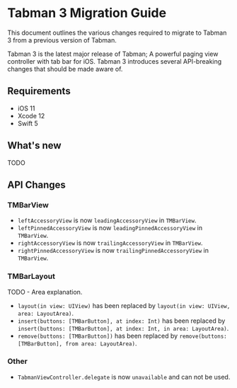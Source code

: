 # Tabman 3 Migration Guide

This document outlines the various changes required to migrate to Tabman 3 from a previous version of Tabman.

Tabman 3 is the latest major release of Tabman; A powerful paging view controller with tab bar for iOS. Tabman 3 introduces several API-breaking changes that should be made aware of.

## Requirements
- iOS 11
- Xcode 12
- Swift 5

## What's new

TODO

## API Changes

### TMBarView
- `leftAccessoryView` is now `leadingAccessoryView` in `TMBarView`.
- `leftPinnedAccessoryView` is now `leadingPinnedAccessoryView` in `TMBarView`.
- `rightAccessoryView` is now `trailingAccessoryView` in `TMBarView`.
- `rightPinnedAccessoryView` is now `trailingPinnedAccessoryView` in `TMBarView`.

### TMBarLayout
TODO - Area explanation.

- `layout(in view: UIView)` has been replaced by `layout(in view: UIView, area: LayoutArea)`.
- `insert(buttons: [TMBarButton], at index: Int)` has been replaced by `insert(buttons: [TMBarButton], at index: Int, in area: LayoutArea)`.
- `remove(buttons: [TMBarButton])` has been replaced by `remove(buttons: [TMBarButton], from area: LayoutArea)`.

### Other
- `TabmanViewController.delegate` is now `unavailable` and can not be used.
